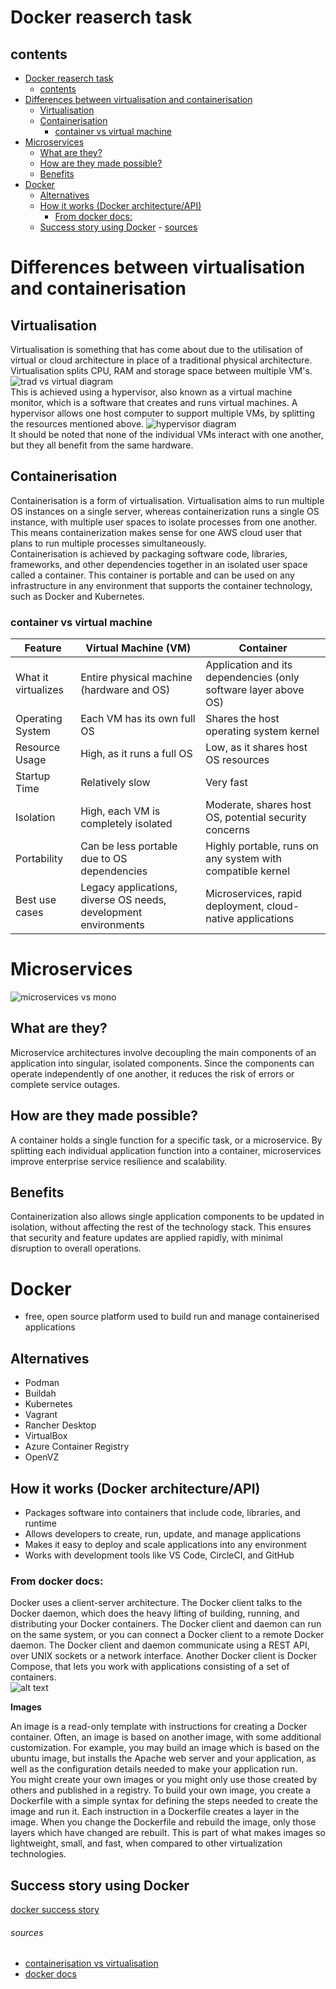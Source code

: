 # Docker reaserch task 

## contents 

- [Docker reaserch task](#docker-reaserch-task)
  - [contents](#contents)
- [Differences between virtualisation and containerisation](#differences-between-virtualisation-and-containerisation)
  - [Virtualisation](#virtualisation)
  - [Containerisation](#containerisation)
    - [container vs virtual machine](#container-vs-virtual-machine)
- [Microservices](#microservices)
  - [What are they?](#what-are-they)
  - [How are they made possible?](#how-are-they-made-possible)
  - [Benefits](#benefits)
- [Docker](#docker)
  - [Alternatives](#alternatives)
  - [How it works (Docker architecture/API)](#how-it-works-docker-architectureapi)
    - [From docker docs:](#from-docker-docs)
  - [Success story using Docker](#success-story-using-docker)
          - [sources](#sources)

# Differences between virtualisation and containerisation
## Virtualisation 

Virtualisation is something that has come about due to the utilisation of virtual or cloud architecture in place of a traditional physical architecture. 
<br>
Virtualisation splits CPU, RAM and storage space between multiple VM's. <br>
![trad vs virtual diagram](Traditional-vs-Virtual-Architecture-2.png)
<br>
This is achieved using a hypervisor, also known as a virtual machine monitor, which is a software that creates and runs virtual machines. A hypervisor allows one host computer to support multiple VMs, by splitting the resources mentioned above.
 ![hypervisor diagram](how-does-a-hypervisor-work-1500x732.png)
<br>
It should be noted that none of the individual VMs interact with one another, but they all benefit from the same hardware. 

## Containerisation 
Containerisation is a form of virtualisation. Virtualisation aims to run multiple OS instances on a single server, whereas containerization runs a single OS instance, with multiple user spaces to isolate processes from one another. This means containerization makes sense for one AWS cloud user that plans to run multiple processes simultaneously.
<br>
Containerisation is achieved by packaging software code, libraries, frameworks, and other dependencies together in an isolated user space called a container. This container is portable and can be used on any infrastructure in any environment that supports the container technology, such as Docker and Kubernetes.

### container vs virtual machine 
| Feature | Virtual Machine (VM) | Container |
|---|---|---|
| What it virtualizes | Entire physical machine (hardware and OS) | Application and its dependencies (only software layer above OS) |
| Operating System | Each VM has its own full OS | Shares the host operating system kernel |
| Resource Usage | High, as it runs a full OS | Low, as it shares host OS resources |
| Startup Time | Relatively slow | Very fast |
| Isolation | High, each VM is completely isolated | Moderate, shares host OS, potential security concerns |
| Portability | Can be less portable due to OS dependencies | Highly portable, runs on any system with compatible kernel |
| Best use cases | Legacy applications, diverse OS needs, development environments | Microservices, rapid deployment, cloud-native applications |


# Microservices
![microservices vs mono](monolithic-and-microservices-architecture.png)

## What are they?
Microservice architectures involve decoupling the main components of an application into singular, isolated components. Since the components can operate independently of one another, it reduces the risk of errors or complete service outages.

## How are they made possible?
A container holds a single function for a specific task, or a microservice. By splitting each individual application function into a container, microservices improve enterprise service resilience and scalability.

## Benefits
Containerization also allows single application components to be updated in isolation, without affecting the rest of the technology stack. This ensures that security and feature updates are applied rapidly, with minimal disruption to overall operations.

# Docker
* free, open source platform used to build run and manage containerised applications 

## Alternatives
* Podman
* Buildah
* Kubernetes
* Vagrant
* Rancher Desktop
* VirtualBox
* Azure Container Registry
* OpenVZ
## How it works (Docker architecture/API)
* Packages software into containers that include code, libraries, and runtime 
* Allows developers to create, run, update, and manage applications 
* Makes it easy to deploy and scale applications into any environment 
* Works with development tools like VS Code, CircleCI, and GitHub 
### From docker docs: 
Docker uses a client-server architecture. The Docker client talks to the Docker daemon, which does the heavy lifting of building, running, and distributing your Docker containers. The Docker client and daemon can run on the same system, or you can connect a Docker client to a remote Docker daemon. The Docker client and daemon communicate using a REST API, over UNIX sockets or a network interface. Another Docker client is Docker Compose, that lets you work with applications consisting of a set of containers.
<br>
![alt text](docker-architecture.webp)
<br>

**Images**
<br>

An image is a read-only template with instructions for creating a Docker container. Often, an image is based on another image, with some additional customization. For example, you may build an image which is based on the ubuntu image, but installs the Apache web server and your application, as well as the configuration details needed to make your application run.
<br>
You might create your own images or you might only use those created by others and published in a registry. To build your own image, you create a Dockerfile with a simple syntax for defining the steps needed to create the image and run it. Each instruction in a Dockerfile creates a layer in the image. When you change the Dockerfile and rebuild the image, only those layers which have changed are rebuilt. This is part of what makes images so lightweight, small, and fast, when compared to other virtualization technologies.

## Success story using Docker
[docker success story](https://www.docker.com/customer-success/)
###### sources 
* [containerisation vs virtualisation](https://www.trianz.com/insights/containerization-vs-virtualization)
* [docker docs](https://docs.docker.com/get-started/docker-overview/)